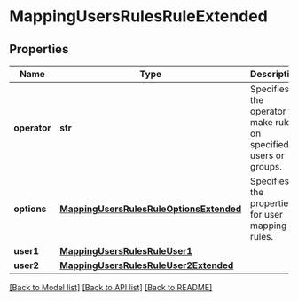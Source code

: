 # MappingUsersRulesRuleExtended

## Properties
Name | Type | Description | Notes
------------ | ------------- | ------------- | -------------
**operator** | **str** | Specifies the operator to make rules on specified users or groups. | [optional] 
**options** | [**MappingUsersRulesRuleOptionsExtended**](MappingUsersRulesRuleOptionsExtended.md) | Specifies the properties for user mapping rules. | [optional] 
**user1** | [**MappingUsersRulesRuleUser1**](MappingUsersRulesRuleUser1.md) |  | 
**user2** | [**MappingUsersRulesRuleUser2Extended**](MappingUsersRulesRuleUser2Extended.md) |  | [optional] 

[[Back to Model list]](../README.md#documentation-for-models) [[Back to API list]](../README.md#documentation-for-api-endpoints) [[Back to README]](../README.md)


